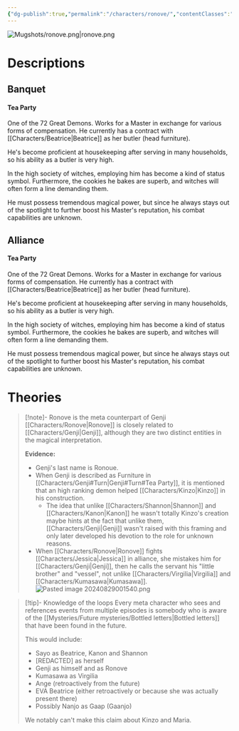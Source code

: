 ```yaml
---
{"dg-publish":true,"permalink":"/characters/ronove/","contentClasses":"center-headings","tags":["furniture"]}
---
```



![Mugshots/ronove.png|ronove.png](/img/user/Mugshots/ronove.png)
# Descriptions


## Banquet
#### Tea Party

One of the 72 Great Demons. Works for a Master in exchange for various forms of compensation. He currently has a contract with [[Characters/Beatrice\|Beatrice]] as her butler (head furniture).

He's become proficient at housekeeping after serving in many households, so his ability as a butler is very high.

In the high society of witches, employing him has become a kind of status symbol. Furthermore, the cookies he bakes are superb, and witches will often form a line demanding them.

He must possess tremendous magical power, but since he always stays out of the spotlight to further boost his Master's reputation, his combat capabilities are unknown.
## Alliance
#### Tea Party

One of the 72 Great Demons. Works for a Master in exchange for various forms of compensation. He currently has a contract with [[Characters/Beatrice\|Beatrice]] as her butler (head furniture).

He's become proficient at housekeeping after serving in many households, so his ability as a butler is very high.

In the high society of witches, employing him has become a kind of status symbol. Furthermore, the cookies he bakes are superb, and witches will often form a line demanding them.

He must possess tremendous magical power, but since he always stays out of the spotlight to further boost his Master's reputation, his combat capabilities are unknown.
# Theories


<div class="transclusion internal-embed is-loaded"><div class="markdown-embed">



> [!note]- Ronove is the meta counterpart of Genji
> [[Characters/Ronove\|Ronove]] is closely related to [[Characters/Genji\|Genji]], although they are two distinct entities in the magical interpretation.
> 
> **Evidence:**
> - Genji's last name is Ronoue.
> - When Genji is described as Furniture in [[Characters/Genji#Turn\|Genji#Turn#Tea Party]], it is mentioned that an high ranking demon helped [[Characters/Kinzo\|Kinzo]] in his construction. 
> 	- The idea that unlike [[Characters/Shannon\|Shannon]] and [[Characters/Kanon\|Kanon]] he wasn't totally Kinzo's creation maybe hints at the fact that unlike them, [[Characters/Genji\|Genji]] wasn't raised with this framing and only later developed his devotion to the role for unknown reasons.
> - When [[Characters/Ronove\|Ronove]] fights [[Characters/Jessica\|Jessica]] in alliance, she mistakes him for [[Characters/Genji\|Genji]], then he calls the servant his "little brother" and "vessel", not unlike [[Characters/Virgilia\|Virgilia]] and [[Characters/Kumasawa\|Kumasawa]].
> ![Pasted image 20240829001540.png](/img/user/Attachments/Pasted%20image%2020240829001540.png)

</div></div>



<div class="transclusion internal-embed is-loaded"><div class="markdown-embed">



> [!tip]- Knowledge of the loops
> Every meta character who sees and references events from multiple episodes is somebody who is aware of the [[Mysteries/Future mysteries/Bottled letters\|Bottled letters]] that have been found in the future.
> 
> This would include:
> - Sayo as Beatrice, Kanon and Shannon
> - \[REDACTED\] as herself
> - Genji as himself and as Ronove
> - Kumasawa as Virgilia
> - Ange (retroactively from the future)
> - EVA Beatrice (either retroactively or because she was actually present there)
> - Possibly Nanjo as Gaap (Gaanjo)
> 
> We notably can't make this claim about Kinzo and Maria.

</div></div>


